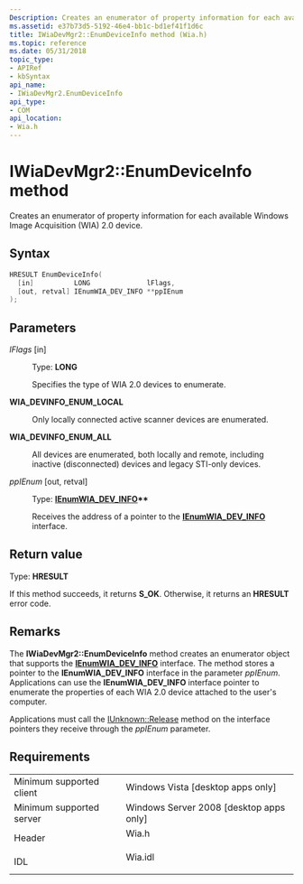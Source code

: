 ```yaml
---
Description: Creates an enumerator of property information for each available Windows Image Acquisition (WIA) 2.0 device.
ms.assetid: e37b73d5-5192-46e4-bb1c-bd1ef41f1d6c
title: IWiaDevMgr2::EnumDeviceInfo method (Wia.h)
ms.topic: reference
ms.date: 05/31/2018
topic_type: 
- APIRef
- kbSyntax
api_name: 
- IWiaDevMgr2.EnumDeviceInfo
api_type: 
- COM
api_location: 
- Wia.h
---
```


# IWiaDevMgr2::EnumDeviceInfo method

Creates an enumerator of property information for each available Windows Image Acquisition (WIA) 2.0 device.

## Syntax


```C++
HRESULT EnumDeviceInfo(
  [in]          LONG              lFlags,
  [out, retval] IEnumWIA_DEV_INFO **ppIEnum
);
```



## Parameters

<dl> <dt>

*lFlags* \[in\]
</dt> <dd>

Type: **LONG**

Specifies the type of WIA 2.0 devices to enumerate.

<dt>

<span id="WIA_DEVINFO_ENUM_LOCAL"></span><span id="wia_devinfo_enum_local"></span>

<span id="WIA_DEVINFO_ENUM_LOCAL"></span><span id="wia_devinfo_enum_local"></span>**WIA\_DEVINFO\_ENUM\_LOCAL**


</dt> <dd>

Only locally connected active scanner devices are enumerated.

</dd> <dt>

<span id="WIA_DEVINFO_ENUM_ALL"></span><span id="wia_devinfo_enum_all"></span>

<span id="WIA_DEVINFO_ENUM_ALL"></span><span id="wia_devinfo_enum_all"></span>**WIA\_DEVINFO\_ENUM\_ALL**


</dt> <dd>

All devices are enumerated, both locally and remote, including inactive (disconnected) devices and legacy STI-only devices.

</dd> </dl> </dd> <dt>

*ppIEnum* \[out, retval\]
</dt> <dd>

Type: **[**IEnumWIA\_DEV\_INFO**](/windows/desktop/api/wia_xp/nn-wia_xp-ienumwia_dev_info)\*\***

Receives the address of a pointer to the [**IEnumWIA\_DEV\_INFO**](/windows/desktop/api/wia_xp/nn-wia_xp-ienumwia_dev_info) interface.

</dd> </dl>

## Return value

Type: **HRESULT**

If this method succeeds, it returns **S\_OK**. Otherwise, it returns an **HRESULT** error code.

## Remarks

The **IWiaDevMgr2::EnumDeviceInfo** method creates an enumerator object that supports the [**IEnumWIA\_DEV\_INFO**](/windows/desktop/api/wia_xp/nn-wia_xp-ienumwia_dev_info) interface. The method stores a pointer to the **IEnumWIA\_DEV\_INFO** interface in the parameter *ppIEnum*. Applications can use the **IEnumWIA\_DEV\_INFO** interface pointer to enumerate the properties of each WIA 2.0 device attached to the user's computer.

Applications must call the [IUnknown::Release](/windows/win32/api/unknwn/nf-unknwn-iunknown-release) method on the interface pointers they receive through the *ppIEnum* parameter.

## Requirements



|                                     |                                                                                    |
|-------------------------------------|------------------------------------------------------------------------------------|
| Minimum supported client<br/> | Windows Vista \[desktop apps only\]<br/>                                     |
| Minimum supported server<br/> | Windows Server 2008 \[desktop apps only\]<br/>                               |
| Header<br/>                   | <dl> <dt>Wia.h</dt> </dl>   |
| IDL<br/>                      | <dl> <dt>Wia.idl</dt> </dl> |



 

 